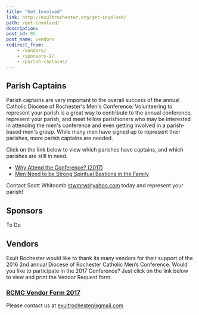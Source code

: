 ```yaml
---
title: "Get Involved"
link: http://exultrochester.org/get-involved/
path: /get-involved/
description:
post_id: 85
post_name: vendors
redirect_from:
    - /vendors/
    - /sponsors-2/
    - /parish-captains/
---
```


## Parish Captains

Parish captains are very important to the overall success of the annual Catholic Diocese of Rochester's Men's Conference. Volunteering to represent your parish is a great way to contribute to the annual conference, represent your parish, and meet fellow parishioners who may be interested in attending the men's conference and even getting involved in a parish-based men's group. While many men have signed up to represent their parishes, more parish captains are needed.

Click on the link below to view which parishes have captains, and which parishes are still in need.   

* [Why Attend the Conference? (2017)](/assets/2017-Exult-Invitation.pdf)
* [Men Need to be Strong Spiritual Bastions in the Family](http://www.ncregister.com/blog/philip-kosloski/men-need-to-be-strong-spiritual-bastions-in-the-family)

Contact Scott Whitcomb <stwmrw@yahoo.com> today and represent your parish!

## Sponsors

To Do

## Vendors

Exult Rochester would like to thank its many vendors for their support of the 2016 2nd annual Diocese of Rochester Catholic Men’s Conference. Would you like to participate in the 2017 Conference? Just click on the link below to view and print the Vendor Request form.

### [RCMC Vendor Form 2017](https://drive.google.com/file/d/0B_OjkcqEGkvHQUx1NFhGRVVlNzg/view?usp=sharing)

Please contact us at exultrochester@gmail.com
